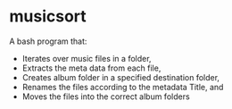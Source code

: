 # musicsort

A bash program that:
* Iterates over music files in a folder,
* Extracts the meta data from each file,
* Creates album folder in a specified destination folder,
* Renames the files according to the metadata Title, and
* Moves the files into the correct album folders
